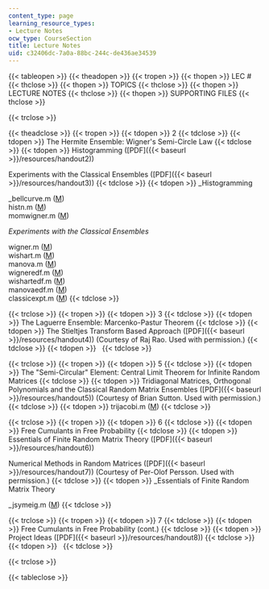 ```yaml
---
content_type: page
learning_resource_types:
- Lecture Notes
ocw_type: CourseSection
title: Lecture Notes
uid: c32406dc-7a0a-88bc-244c-de436ae34539
---
```


{{< tableopen >}}
{{< theadopen >}}
{{< tropen >}}
{{< thopen >}}
LEC #
{{< thclose >}}
{{< thopen >}}
TOPICS
{{< thclose >}}
{{< thopen >}}
LECTURE NOTES
{{< thclose >}}
{{< thopen >}}
SUPPORTING FILES
{{< thclose >}}

{{< trclose >}}

{{< theadclose >}}
{{< tropen >}}
{{< tdopen >}}
2
{{< tdclose >}}
{{< tdopen >}}
The Hermite Ensemble: Wigner's Semi-Circle Law
{{< tdclose >}}
{{< tdopen >}}
Histogramming ([PDF]({{< baseurl >}}/resources/handout2))  
  
Experiments with the Classical Ensembles ([PDF]({{< baseurl >}}/resources/handout3))
{{< tdclose >}}
{{< tdopen >}}
_Histogramming  
  
_bellcurve.m ([M](/courses/mathematics/18-338j-infinite-random-matrix-theory-fall-2004/lecture-notes/bellcurve.m))  
histn.m ([M](/courses/mathematics/18-338j-infinite-random-matrix-theory-fall-2004/lecture-notes/histn.m))  
momwigner.m ([M](/courses/mathematics/18-338j-infinite-random-matrix-theory-fall-2004/lecture-notes/momwigner.m))  
  
_Experiments with the Classical Ensembles_  
  
wigner.m ([M](/courses/mathematics/18-338j-infinite-random-matrix-theory-fall-2004/lecture-notes/wigner.m))  
wishart.m ([M](/courses/mathematics/18-338j-infinite-random-matrix-theory-fall-2004/lecture-notes/wishart.m))  
manova.m ([M](/courses/mathematics/18-338j-infinite-random-matrix-theory-fall-2004/lecture-notes/manova.m))  
wigneredf.m ([M](/courses/mathematics/18-338j-infinite-random-matrix-theory-fall-2004/lecture-notes/wigneredf.m))  
wishartedf.m ([M](/courses/mathematics/18-338j-infinite-random-matrix-theory-fall-2004/lecture-notes/wishartedf.m))  
manovaedf.m ([M](/courses/mathematics/18-338j-infinite-random-matrix-theory-fall-2004/lecture-notes/manovaedf.m))  
classicexpt.m ([M](/courses/mathematics/18-338j-infinite-random-matrix-theory-fall-2004/lecture-notes/classicexpt.m))
{{< tdclose >}}

{{< trclose >}}
{{< tropen >}}
{{< tdopen >}}
3
{{< tdclose >}}
{{< tdopen >}}
The Laguerre Ensemble: Marcenko-Pastur Theorem
{{< tdclose >}}
{{< tdopen >}}
The Stieltjes Transform Based Approach ([PDF]({{< baseurl >}}/resources/handout4)) (Courtesy of Raj Rao. Used with permission.)
{{< tdclose >}}
{{< tdopen >}}
 
{{< tdclose >}}

{{< trclose >}}
{{< tropen >}}
{{< tdopen >}}
5
{{< tdclose >}}
{{< tdopen >}}
The "Semi-Circular" Element: Central Limit Theorem for Infinite Random Matrices
{{< tdclose >}}
{{< tdopen >}}
Tridiagonal Matrices, Orthogonal Polynomials and the Classical Random Matrix Ensembles ([PDF]({{< baseurl >}}/resources/handout5)) (Courtesy of Brian Sutton. Used with permission.)
{{< tdclose >}}
{{< tdopen >}}
trijacobi.m ([M](/courses/mathematics/18-338j-infinite-random-matrix-theory-fall-2004/lecture-notes/trijacobi.m))
{{< tdclose >}}

{{< trclose >}}
{{< tropen >}}
{{< tdopen >}}
6
{{< tdclose >}}
{{< tdopen >}}
Free Cumulants in Free Probability
{{< tdclose >}}
{{< tdopen >}}
Essentials of Finite Random Matrix Theory ([PDF]({{< baseurl >}}/resources/handout6))  
  
Numerical Methods in Random Matrices ([PDF]({{< baseurl >}}/resources/handout7)) (Courtesy of Per-Olof Persson. Used with permission.)
{{< tdclose >}}
{{< tdopen >}}
_Essentials of Finite Random Matrix Theory  
  
_jsymeig.m ([M](/courses/mathematics/18-338j-infinite-random-matrix-theory-fall-2004/lecture-notes/jsymeig.m))
{{< tdclose >}}

{{< trclose >}}
{{< tropen >}}
{{< tdopen >}}
7
{{< tdclose >}}
{{< tdopen >}}
Free Cumulants in Free Probability (cont.)
{{< tdclose >}}
{{< tdopen >}}
Project Ideas ([PDF]({{< baseurl >}}/resources/handout8))
{{< tdclose >}}
{{< tdopen >}}
 
{{< tdclose >}}

{{< trclose >}}

{{< tableclose >}}